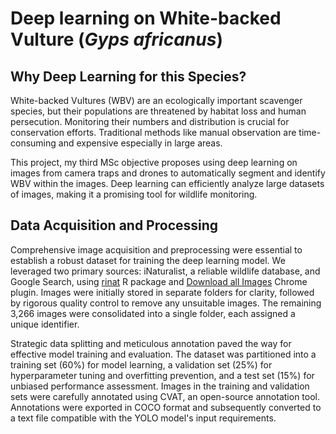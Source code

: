 # Deep learning on White-backed Vulture (_Gyps africanus_)

## Why Deep Learning for this Species?
White-backed Vultures (WBV) are an ecologically important scavenger species, but their populations are threatened by habitat loss and human persecution. Monitoring their numbers and distribution is crucial for conservation efforts. Traditional methods like manual observation are time-consuming and expensive especially in large areas.

This project, my third MSc objective proposes using deep learning on images from camera traps and drones to automatically segment and identify WBV within the images. Deep learning can efficiently analyze large datasets of images, making it a promising tool for wildlife monitoring.

## Data Acquisition and Processing
Comprehensive image acquisition and preprocessing were essential to establish a robust dataset for training the deep learning model. We leveraged two primary sources: iNaturalist, a reliable wildlife database, and Google Search, using [rinat](https://github.com/ropensci/rinat) R package and [Download all Images](https://chromewebstore.google.com/detail/download-all-images/nnffbdeachhbpfapjklmpnmjcgamcdmm) Chrome plugin. Images were initially stored in separate folders for clarity, followed by rigorous quality control to remove any unsuitable images. The remaining 3,266 images were consolidated into a single folder, each assigned a unique identifier.

Strategic data splitting and meticulous annotation paved the way for effective model training and evaluation. The dataset was partitioned into a training set (60%) for model learning, a validation set (25%) for hyperparameter tuning and overfitting prevention, and a test set (15%) for unbiased performance assessment. Images in the training and validation sets were carefully annotated using CVAT, an open-source annotation tool. Annotations were exported in COCO format and subsequently converted to a text file compatible with the YOLO model's input requirements.
